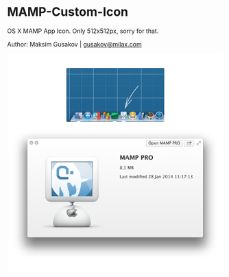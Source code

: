 MAMP-Custom-Icon
================

OS X MAMP App Icon. Only 512x512px, sorry for that.

Author: Maksim Gusakov | gusakov@milax.com

![](mamp-icon-ex.png)
